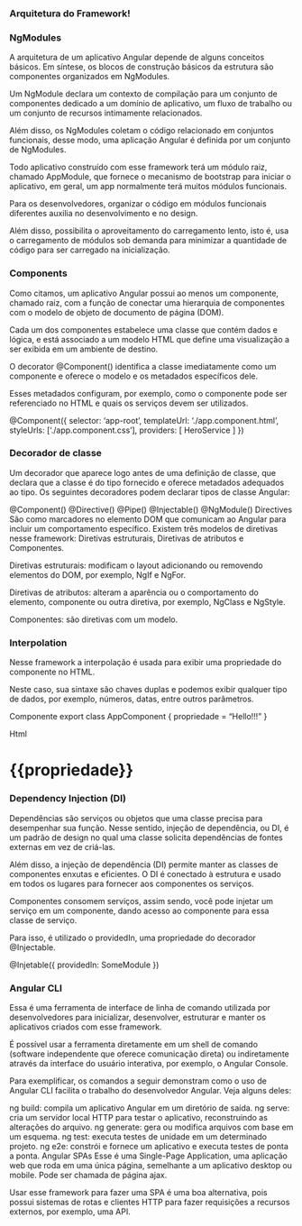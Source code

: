### Arquitetura do Framework!

### NgModules
A arquitetura de um aplicativo Angular depende de alguns conceitos básicos. Em síntese, os blocos de construção básicos da estrutura são componentes organizados em NgModules. 

Um NgModule declara um contexto de compilação para um conjunto de componentes dedicado a um domínio de aplicativo, um fluxo de trabalho ou um conjunto de recursos intimamente relacionados. 

Além disso, os NgModules coletam o código relacionado em conjuntos funcionais, desse modo, uma aplicação Angular é definida por um conjunto de NgModules. 

Todo aplicativo construído com esse framework terá um módulo raiz, chamado AppModule, que fornece o mecanismo de bootstrap para iniciar o aplicativo, em geral, um app normalmente terá muitos módulos funcionais.

Para os desenvolvedores, organizar o código em módulos funcionais diferentes auxilia no desenvolvimento e no design.

Além disso, possibilita o aproveitamento do carregamento lento, isto é, usa o carregamento de módulos sob demanda para minimizar a quantidade de código para ser carregado na inicialização.

### Components
Como citamos, um aplicativo Angular possui ao menos um componente, chamado raiz, com a função de conectar uma hierarquia de componentes com o modelo de objeto de documento de página (DOM). 

Cada um dos componentes estabelece uma classe que contém dados e lógica, e está associado a um modelo HTML que define uma visualização a ser exibida em um ambiente de destino.

O decorator @Component() identifica a classe imediatamente como um componente e oferece o modelo e os metadados específicos dele.

Esses metadados configuram, por exemplo, como o componente pode ser referenciado no HTML e quais os serviços devem ser utilizados.

@Component({
 selector: ‘app-root’,
 templateUrl: ‘./app.component.html’,
styleUrls: [‘./app.component.css’],
providers: [ HeroService ]
})

### Decorador de classe
Um decorador que aparece logo antes de uma definição de classe, que declara que a classe é do tipo fornecido e oferece metadados adequados ao tipo. Os seguintes decoradores podem declarar tipos de classe Angular:

@Component()
@Directive()
@Pipe()
@Injectable()
@NgModule()
Directives
São como marcadores no elemento DOM que comunicam ao Angular para incluir um comportamento específico. Existem três modelos de diretivas nesse framework: Diretivas estruturais, Diretivas de atributos e Componentes.

Diretivas estruturais: modificam o layout adicionando ou removendo elementos do DOM, por exemplo, NgIf e NgFor.

Diretivas de atributos: alteram a aparência ou o comportamento do elemento, componente ou outra diretiva, por exemplo, NgClass e NgStyle.

Componentes: são diretivas com um modelo.

### Interpolation
Nesse framework a interpolação é usada para exibir uma propriedade do componente no HTML.


Neste caso, sua sintaxe são chaves duplas e podemos exibir qualquer tipo de dados, por exemplo, números, datas, entre outros parâmetros.

Componente
export class AppComponent {
propriedade = “Hello!!!”
}

Html
<h1>{{propriedade}}</h1>

### Dependency Injection (DI)
Dependências são serviços ou objetos que uma classe precisa para desempenhar sua função. Nesse sentido, injeção de dependência, ou DI, é um padrão de design no qual uma classe solicita dependências de fontes externas em vez de criá-las.

Além disso, a injeção de dependência (DI) permite manter as classes de componentes enxutas e eficientes. O DI é conectado à estrutura e usado em todos os lugares para fornecer aos componentes os serviços.

Componentes consomem serviços, assim sendo, você pode injetar um serviço em um componente, dando acesso ao componente para essa classe de serviço.

Para isso, é utilizado o providedIn, uma propriedade do decorador @Injectable.

@Injetable({
providedIn: SomeModule
})

### Angular CLI
Essa é uma ferramenta de interface de linha de comando utilizada por desenvolvedores para inicializar, desenvolver, estruturar e manter os aplicativos criados com esse framework.

É possível usar a ferramenta diretamente em um shell de comando (software independente que oferece comunicação direta) ou indiretamente através da interface do usuário interativa, por exemplo, o Angular Console.

Para exemplificar, os comandos a seguir demonstram como o uso de Angular CLI facilita o trabalho do desenvolvedor Angular. Veja alguns deles:

ng build: compila um aplicativo Angular em um diretório de saída.
ng serve: cria um servidor local HTTP para testar o aplicativo, reconstruindo as alterações do arquivo.
ng generate: gera ou modifica arquivos com base em um esquema.
ng test: executa testes de unidade em um determinado projeto.
ng e2e: constrói e fornece um aplicativo e executa testes de ponta a ponta.
Angular SPAs
Esse é uma Single-Page Application, uma aplicação web que roda em uma única página, semelhante a um aplicativo desktop ou mobile. Pode ser chamada de página ajax.

Usar esse framework para fazer uma SPA é uma boa alternativa, pois possui sistemas de rotas e clientes HTTP para fazer requisições a recursos externos, por exemplo, uma API.